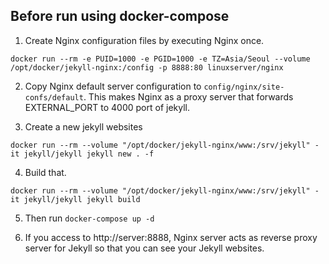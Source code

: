 ## Before run using docker-compose

1. Create Nginx configuration files by executing Nginx once.
```docker
docker run --rm -e PUID=1000 -e PGID=1000 -e TZ=Asia/Seoul --volume /opt/docker/jekyll-nginx:/config -p 8888:80 linuxserver/nginx
```

2. Copy Nginx default server configuration to `config/nginx/site-confs/default`. This makes Nginx as a proxy server that forwards EXTERNAL_PORT to 4000 port of jekyll.

3. Create a new jekyll websites
```docker
docker run --rm --volume "/opt/docker/jekyll-nginx/www:/srv/jekyll" -it jekyll/jekyll jekyll new . -f
```

4. Build that.
```docker
docker run --rm --volume "/opt/docker/jekyll-nginx/www:/srv/jekyll" -it jekyll/jekyll jekyll build
```

5. Then run `docker-compose up -d`

6. If you access to http://server:8888, Nginx server acts as reverse proxy server for Jekyll so that you can see your Jekyll websites.


